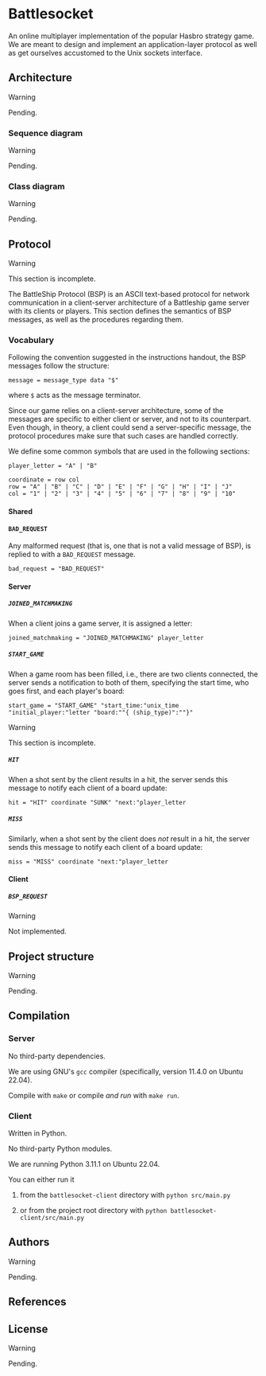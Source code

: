 # Battlesocket

An online multiplayer implementation of the popular Hasbro strategy game. We are
meant to design and implement an application-layer protocol as well as get
ourselves accustomed to the Unix sockets interface.

## Architecture

> [!WARNING]
>
> Pending.

### Sequence diagram

> [!WARNING]
>
> Pending.

### Class diagram

> [!WARNING]
>
> Pending.

## Protocol

> [!WARNING]
>
> This section is incomplete.

The BattleShip Protocol (BSP) is an ASCII text-based protocol for
network communication in a client-server architecture of a Battleship game
server with its clients or players. This section defines the semantics of BSP
messages, as well as the procedures regarding them.

### Vocabulary

Following the convention suggested in the instructions handout, the BSP messages
follow the structure:

    message = message_type data "$"

where `$` acts as the message terminator.

Since our game relies on a client-server architecture, some of the messages are
specific to either client or server, and not to its counterpart. Even though, in
theory, a client could send a server-specific message, the protocol procedures
make sure that such cases are handled correctly.

We define some common symbols that are used in the following sections:

    player_letter = "A" | "B"

    coordinate = row col
    row = "A" | "B" | "C" | "D" | "E" | "F" | "G" | "H" | "I" | "J"
    col = "1" | "2" | "3" | "4" | "5" | "6" | "7" | "8" | "9" | "10"

#### Shared

#### `BAD_REQUEST`

Any malformed request (that is, one that is not a valid message of BSP), is
replied to with a `BAD_REQUEST` message.

    bad_request = "BAD_REQUEST"


#### Server

##### `JOINED_MATCHMAKING`

When a client joins a game server, it is assigned a letter:

    joined_matchmaking = "JOINED_MATCHMAKING" player_letter

##### `START_GAME`

When a game room has been filled, i.e., there are two clients connected, the
server sends a notification to both of them, specifying the start time, who goes
first, and each player's board:

    start_game = "START_GAME" "start_time:"unix_time "initial_player:"letter "board:""{ (ship_type)":""}"

> [!WARNING]
>
> This section is incomplete.

##### `HIT`

When a shot sent by the client results in a hit, the server sends this message
to notify each client of a board update:

    hit = "HIT" coordinate "SUNK" "next:"player_letter

##### `MISS`

Similarly, when a shot sent by the client does _not_ result in a hit, the server
sends this message to notify each client of a board update:

    miss = "MISS" coordinate "next:"player_letter

#### Client

##### `BSP_REQUEST`

> [!WARNING]
>
> Not implemented.


## Project structure

> [!WARNING]
>
> Pending.

## Compilation

### Server

No third-party dependencies.

We are using GNU's `gcc` compiler (specifically, version 11.4.0 on Ubuntu 22.04).

Compile with `make` or compile _and run_ with `make run`.

### Client

Written in Python.

No third-party Python modules.

We are running Python 3.11.1 on Ubuntu 22.04.

You can either run it

1. from the `battlesocket-client` directory with `python src/main.py`

2. or from the project root directory with `python battlesocket-client/src/main.py`


## Authors

> [!WARNING]
>
> Pending.

## References



## License

> [!WARNING]
>
> Pending.
